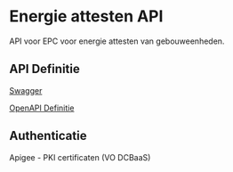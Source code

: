 # Energie attesten API

API voor EPC voor energie attesten van gebouweenheden.

## API Definitie

[Swagger](https://ovo000090.github.io/VEKA_REST_API/?urls.primaryName=V1+-+Energie+attesten+API+-+UAT)

[OpenAPI Definitie](../energie-attesten/energie-attesten-api-uat-v1.yaml)

## Authenticatie
Apigee - PKI certificaten (VO DCBaaS)